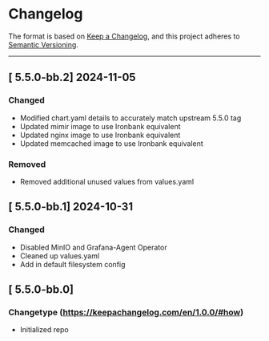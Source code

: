 # Changelog

The format is based on [Keep a Changelog](https://keepachangelog.com/en/1.0.0/), and this project adheres to [Semantic Versioning](https://semver.org/spec/v2.0.0.html).

---

## [ 5.5.0-bb.2] 2024-11-05

### Changed

- Modified chart.yaml details to accurately match upstream 5.5.0 tag
- Updated mimir image to use Ironbank equivalent 
- Updated nginx image to use Ironbank equivalent
- Updated memcached image to use Ironbank equivalent

### Removed

- Removed additional unused values from values.yaml

## [ 5.5.0-bb.1] 2024-10-31

### Changed

- Disabled MinIO and Grafana-Agent Operator
- Cleaned up values.yaml
- Add in default filesystem config

## [ 5.5.0-bb.0]

### Changetype (<https://keepachangelog.com/en/1.0.0/#how>)

- Initialized repo
